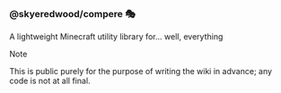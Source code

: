 ### @skyeredwood/compere 🎭
A lightweight Minecraft utility library for... well, everything

> [!NOTE]
> This is public purely for the purpose of writing the wiki in advance; any code is not at all final.

